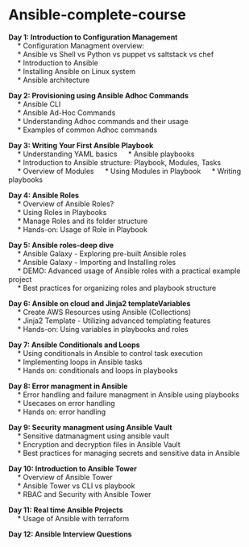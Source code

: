 # Ansible-complete-course

**Day 1: Introduction to Configuration Management**<br />
  &emsp; * Configuration Managment overview: <br />
  &emsp; * Ansible vs Shell vs Python vs puppet vs saltstack vs chef <br />
  &emsp; * Introduction to Ansible<br />
  &emsp; * Installing Ansible on Linux system<br />
  &emsp; * Ansible architecture<br />

**Day 2: Provisioning using Ansible Adhoc Commands**<br />
&emsp; * Ansible CLI<br />
&emsp; * Ansible Ad-Hoc Commands<br />
&emsp; * Understanding Adhoc commands and their usage<br />
&emsp; * Examples of common Adhoc commands<br />

**Day 3: Writing Your First Ansible Playbook**<br />
&emsp; * Understanding YAML basics 
&emsp; * Ansible playbooks <br />
&emsp; * Introduction to Ansible structure: Playbook, Modules, Tasks<br />
&emsp; * Overview of Modules
&emsp; * Using Modules in Playbook
&emsp; * Writing playbooks<br />

**Day 4: Ansible Roles**<br />
&emsp; * Overview of Ansible Roles?<br />
&emsp; * Using Roles in Playbooks<br />
&emsp; * Manage Roles and its folder structure<br />
&emsp; * Hands-on: Usage of Role in Playbook<br />

**Day 5: Ansible roles-deep dive**<br />
&emsp; * Ansible Galaxy - Exploring pre-built Ansible roles<br />
&emsp; * Ansible Galaxy - Importing and Installing roles<br />
&emsp; * DEMO: Advanced usage of Ansible roles with a practical example project<br />
&emsp; * Best practices for organizing roles and playbook structure<br />

**Day 6: Ansible on cloud and Jinja2 templateVariables**<br />
&emsp; * Create AWS Resources using Ansible (Collections)<br />
&emsp; * Jinja2 Template - Utilizing advanced templating features<br />
&emsp; * Hands-on: Using variables in playbooks and roles<br />

**Day 7: Ansible Conditionals and Loops**<br />
&emsp; * Using conditionals in Ansible to control task execution<br />
&emsp; * Implementing loops in Ansible tasks<br />
&emsp; * Hands on: conditionals and loops in playbooks<br />

**Day 8: Error managment in Ansible**<br />
&emsp; * Error handling and failure managment in Ansible using playbooks<br />
&emsp; * Usecases on error handling<br />
&emsp; * Hands on: error handling <br />

**Day 9: Security managment using Ansible Vault**<br />
&emsp; * Sensitive datmanagment using ansible vault<br />
&emsp; * Encryption and decryption files in Ansible Vault<br />
&emsp; * Best practices for managing secrets and sensitive data in Ansible<br />

**Day 10: Introduction to Ansible Tower**<br />
&emsp; * Overview of Ansible Tower<br />
&emsp; * Ansible Tower vs CLI vs playbook<br />
&emsp; * RBAC and Security with Ansible Tower<br />

**Day 11: Real time Ansible Projects**<br />
&emsp; * Usage of Ansible with terraform<br />

**Day 12: Ansible Interview Questions**<br />
